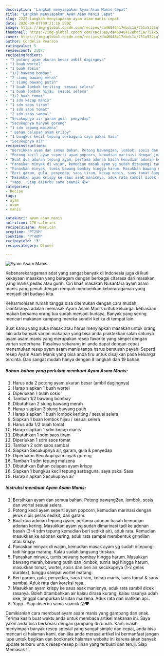 ```yaml
---
description: "Langkah menyiapakan Ayam Asam Manis Cepat"
title: "Langkah menyiapakan Ayam Asam Manis Cepat"
slug: 2222-langkah-menyiapakan-ayam-asam-manis-cepat
date: 2020-09-07T09:21:16.580Z
image: https://img-global.cpcdn.com/recipes/da46046417ebdc1a/751x532cq70/ayam-asam-manis-foto-resep-utama.jpg
thumbnail: https://img-global.cpcdn.com/recipes/da46046417ebdc1a/751x532cq70/ayam-asam-manis-foto-resep-utama.jpg
cover: https://img-global.cpcdn.com/recipes/da46046417ebdc1a/751x532cq70/ayam-asam-manis-foto-resep-utama.jpg
author: Cordelia Pearson
ratingvalue: 5
reviewcount: 35077
recipeingredient:
- "2 potong ayam ukuran besar ambil dagingnya"
- "1 buah wortel"
- "1 buah sosis"
- "1/2 bawang bombay"
- "2 siung bawang merah"
- "3 siung bawang putih"
- "1 buah lombok keriting  sesuai selera"
- "1 buah lombok hijau  sesuai selera"
- "1/2 buah tomat"
- "1 sdm kecap manis"
- "1 sdm saos tiram"
- "1 sdm saos tomat"
- "2 sdm saos sambal"
- "Secukupnya air garam gula  penyedap"
- "Secukupnya minyak goreng"
- "1 sdm tepung maizena"
- " Bahan celupan ayam krispy"
- "1 bungkus kecil tepung serbaguna saya pakai Sasa"
- "Secukupnya air"
recipeinstructions:
- "Bersihkan ayam dan semua bahan. Potong bawang2an, lombok, sosis dan wortel sesuai selera."
- "Potong kecil ayam seperti ayam popcorn, kemudian marinasi dengan jeruk nipis peras sedikit, dan garam."
- "Buat dua adonan tepung ayam, pertama adonan basah kemudian adonan kering. Masukkan ayam yg sudah dimarinasi tadi ke adonan basah (3-4 sdm tepung kemudian beri sedikit air), aduk rata. Kemudian masukkan ke adonan kering, aduk rata sampai membentuk grindilan atau krispy."
- "Panaskan minyak di wajan, kemudian masak ayam yg sudah ditepungi tadi hingga matang. Kalau sudah langsung tiriskan."
- "Panaskan minyak, tumis bawang bombay hingga harum. Masukkan bawang merah, bawang putih dan lombok, tumis lagi hingga harum, masukkan tomat, wortel, sosis dan beri air secukupnya (1-2 gelas duralex), tunggu sampai wortel matang."
- "Beri garam, gula, penyedap, saos tiram, kecap manis, saos tomat &amp; saos sambal. Aduk rata dan koreksi rasa.."
- "Masukkan ayam krispy ke saus asak manisnya, aduk rata sambil dicek rasanya. Boleh ditambahkan air kalau dirasa kurang, kalau rasanya udah oke, tinggal campurkan larutan maizena. Aduk rata dan matikan api.."
- "Yapp.. Siap diserbu sama suamik 😜❤"
categories:
- Recipe
tags:
- ayam
- asam
- manis

katakunci: ayam asam manis 
nutrition: 270 calories
recipecuisine: American
preptime: "PT25M"
cooktime: "PT40M"
recipeyield: "3"
recipecategory: Dinner

---
```



![Ayam Asam Manis](https://img-global.cpcdn.com/recipes/da46046417ebdc1a/751x532cq70/ayam-asam-manis-foto-resep-utama.jpg)

Kebenarekaragaman adat yang sangat banyak di Indonesia juga di ikuti kekayaan masakan yang beragam dengan berbagai citarasa dari masakan yang manis,pedas atau gurih. Ciri khas masakan Nusantara ayam asam manis yang penuh dengan rempah memberikan keberaragaman yang menjadi ciri budaya kita.




Keharmonisan rumah tangga bisa ditemukan dengan cara mudah. Diantaranya adalah memasak Ayam Asam Manis untuk keluarga. kebiasaan makan bersama orang tua sudah menjadi budaya, Banyak yang sering mencari makanan kampung mereka sendiri ketika di tempat lain.

Buat kamu yang suka masak atau harus menyiapkan masakan untuk orang lain ada banyak varian makanan yang bisa anda praktekkan salah satunya ayam asam manis yang merupakan resep favorite yang simpel dengan varian sederhana. Pasalnya sekarang ini anda dapat dengan cepat menemukan resep ayam asam manis tanpa harus bersusah payah.
Seperti resep Ayam Asam Manis yang bisa anda tiru untuk disajikan pada keluarga tercinta. Dan sangat mudah hanya dengan 8 langkah dan 19 bahan.


<!--inarticleads1-->

##### Bahan-bahan yang perlukan membuat Ayam Asam Manis:

1. Harus ada 2 potong ayam ukuran besar (ambil dagingnya)
1. Harap siapkan 1 buah wortel
1. Diperlukan 1 buah sosis
1. Tambah 1/2 bawang bombay
1. Dibutuhkan 2 siung bawang merah
1. Harap siapkan 3 siung bawang putih
1. Harap siapkan 1 buah lombok keriting / sesuai selera
1. Siapkan 1 buah lombok hijau / sesuai selera
1. Harus ada 1/2 buah tomat
1. Harap siapkan 1 sdm kecap manis
1. Dibutuhkan 1 sdm saos tiram
1. Diperlukan 1 sdm saos tomat
1. Tambah 2 sdm saos sambal
1. Siapkan Secukupnya air, garam, gula &amp; penyedap
1. Diperlukan Secukupnya minyak goreng
1. Tambah 1 sdm tepung maizena
1. Dibutuhkan  Bahan celupan ayam krispy
1. Siapkan 1 bungkus kecil tepung serbaguna, saya pakai Sasa
1. Harap siapkan Secukupnya air




<!--inarticleads2-->

##### Instruksi membuat  Ayam Asam Manis:

1. Bersihkan ayam dan semua bahan. Potong bawang2an, lombok, sosis dan wortel sesuai selera.
1. Potong kecil ayam seperti ayam popcorn, kemudian marinasi dengan jeruk nipis peras sedikit, dan garam.
1. Buat dua adonan tepung ayam, pertama adonan basah kemudian adonan kering. Masukkan ayam yg sudah dimarinasi tadi ke adonan basah (3-4 sdm tepung kemudian beri sedikit air), aduk rata. Kemudian masukkan ke adonan kering, aduk rata sampai membentuk grindilan atau krispy.
1. Panaskan minyak di wajan, kemudian masak ayam yg sudah ditepungi tadi hingga matang. Kalau sudah langsung tiriskan.
1. Panaskan minyak, tumis bawang bombay hingga harum. Masukkan bawang merah, bawang putih dan lombok, tumis lagi hingga harum, masukkan tomat, wortel, sosis dan beri air secukupnya (1-2 gelas duralex), tunggu sampai wortel matang.
1. Beri garam, gula, penyedap, saos tiram, kecap manis, saos tomat &amp; saos sambal. Aduk rata dan koreksi rasa..
1. Masukkan ayam krispy ke saus asak manisnya, aduk rata sambil dicek rasanya. Boleh ditambahkan air kalau dirasa kurang, kalau rasanya udah oke, tinggal campurkan larutan maizena. Aduk rata dan matikan api..
1. Yapp.. Siap diserbu sama suamik 😜❤




Demikianlah cara membuat ayam asam manis yang gampang dan enak. Terima kasih buat waktu anda untuk membaca artikel makanan ini. Saya yakin anda bisa berkreasi dengan gampang di rumah. Kami masih menyimpan banyak resep spesial yang sangat simple dan cepat, anda bisa mencari di halaman kami, dan jika anda merasa artikel ini bermanfaat jangan lupa untuk bagikan dan bookmark halaman website ini karena akan banyak update terbaru untuk resep-resep pilihan yang terbukti dan teruji. Siap Memasak !!. 
